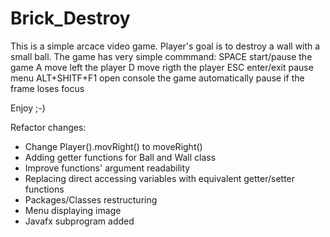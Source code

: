 # Brick_Destroy
This is a simple arcace video game.
Player's goal is to destroy a wall with a small ball.
The game has  very simple commmand:
SPACE start/pause the game
A move left the player
D move rigth the player
ESC enter/exit pause menu
ALT+SHITF+F1 open console
the game automatically pause if the frame loses focus

Enjoy ;-)

Refactor changes:
- Change Player().movRight() to moveRight()
- Adding getter functions for Ball and Wall class
- Improve functions' argument readability
- Replacing direct accessing variables with equivalent getter/setter functions
- Packages/Classes restructuring
- Menu displaying image
- Javafx subprogram added